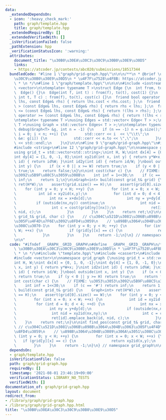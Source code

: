 ```yaml
---
data:
  _extendedDependsOn:
  - icon: ':heavy_check_mark:'
    path: graph/template.hpp
    title: graph/template.hpp
  _extendedRequiredBy: []
  _extendedVerifiedWith: []
  _isVerificationFailed: false
  _pathExtension: hpp
  _verificationStatusIcon: ':warning:'
  attributes:
    document_title: "\u30B0\u30EA\u30C3\u30C9\u30B0\u30E9\u30D5"
    links:
    - https://atcoder.jp/contests/abc020/submissions/18517344
  bundledCode: "#line 1 \"graph/grid-graph.hpp\"\n\n\n/**\n * @brief \u30B0\u30EA\u30C3\
    \u30C9\u30B0\u30E9\u30D5\n * \u4F7F\u7528\u4F8B: https://atcoder.jp/contests/abc020/submissions/18517344\n\
    \ * \n */\n#line 1 \"graph/template.hpp\"\n\n\n\n#include <iostream>\n#include\
    \ <vector>\n\ntemplate< typename T >\nstruct Edge {\n  int from, to;\n  T cost;\n\
    \  Edge() {}\n  Edge(int f, int t) : from(f), to(t), cost(1) {}\n  Edge(int f,\
    \ int t, T c) : from(f), to(t), cost(c) {}\n  friend bool operator < (const Edge&\
    \ lhs, const Edge& rhs) { return lhs.cost < rhs.cost; };\n  friend bool operator\
    \ > (const Edge& lhs, const Edge& rhs) { return rhs < lhs; };\n  friend bool operator\
    \ <= (const Edge& lhs, const Edge& rhs) { return !(lhs > rhs); };\n  friend bool\
    \ operator >= (const Edge& lhs, const Edge& rhs) { return !(lhs < rhs); };\n};\n\
    \ntemplate< typename T >\nusing Edges = std::vector< Edge< T > >;\ntemplate< typename\
    \ T >\nusing Graph = std::vector< Edges< T > >;\n\ntemplate< typename T >\nvoid\
    \ debug(Graph<T> &g, int n = -1) {\n    if (n == -1) n = g.size();\n    for (int\
    \ i = 0; i < n; ++i) {\n        std::cerr << i  << \"\\t\";\n        for (auto\
    \ &e: g[i]) {\n            std::cerr << e.to << \",\";\n        }\n        std::cerr\
    \ << std::endl;\n    }\n}\n\n\n#line 9 \"graph/grid-graph.hpp\"\n#include <cassert>\n\
    #include <string>\n#line 12 \"graph/grid-graph.hpp\"\n\nnamespace grid_graph {\n\
    using grid_t = std::vector<std::string>;\nint H, W;\nint dx[4] = {0, 1, 0, -1};\n\
    int dy[4] = {1, 0, -1, 0};\nint xy2id(int x, int y) { return y*W+x; }\nint id2x(int\
    \ id) { return id%W; }\nint id2y(int id) { return id/W; }\nbool outside(int x,\
    \ int y) {\n    if (x < 0 || x >= W) return true;\n    if (y < 0 || y >= H) return\
    \ true;\n    return false;\n}\n\nint cost(char c) {\n    // FIXME: \u3053\u3053\
    \u3092\u5B9F\u88C5\u3059\u308B\n    int inf = 1<<30;\n    if (c == '#') return\
    \ inf;\n    return 1;\n}\n\nGraph<int> build(const grid_t& grid) {\n    Graph<int>\
    \ ret(H*W);\n    assert(grid.size() == H);\n    assert(grid[0].size() == W);\n\
    \    for (int y = 0; y < H; ++y) {\n        for (int x = 0; x < W; ++x) {\n  \
    \          int id = xy2id(x,y);\n            for (int d = 0; d < 4; ++d) {\n \
    \               int nx = x+dx[d];\n                int ny = y+dy[d];\n       \
    \         if (outside(nx,ny)) continue;\n                int nid = xy2id(nx,ny);\n\
    \                int c = cost(grid[ny][nx]);\n                ret[id].emplace_back(id,\
    \ nid, c);\n            }\n        }\n    }\n    return ret;\n}\n\nint find_pos(const\
    \ grid_t& grid, char c) {\n    // c\u304C\u521D\u3081\u306B\u898B\u3064\u304B\u3063\
    \u305F\u4F4D\u7F6E\u3092\u8FD4\u3059\n    // \u898B\u3064\u304B\u3089\u306A\u3051\
    \u308C\u3070-1\n    for (int y = 0; y < H; ++y) {\n        for (int x = 0; x <\
    \ W; ++x) {\n            if (grid[y][x] == c) {\n                return xy2id(x,y);\n\
    \            }\n        }\n    }\n    return -1;\n}\n} // namespace grid_graph\n\
    \n\n"
  code: "#ifndef __GRAPH__GRID__GRAPH\n#define __GRAPH__GRID__GRAPH\n/**\n * @brief\
    \ \u30B0\u30EA\u30C3\u30C9\u30B0\u30E9\u30D5\n * \u4F7F\u7528\u4F8B: https://atcoder.jp/contests/abc020/submissions/18517344\n\
    \ * \n */\n#include \"template.hpp\"\n#include <cassert>\n#include <string>\n\
    #include <vector>\n\nnamespace grid_graph {\nusing grid_t = std::vector<std::string>;\n\
    int H, W;\nint dx[4] = {0, 1, 0, -1};\nint dy[4] = {1, 0, -1, 0};\nint xy2id(int\
    \ x, int y) { return y*W+x; }\nint id2x(int id) { return id%W; }\nint id2y(int\
    \ id) { return id/W; }\nbool outside(int x, int y) {\n    if (x < 0 || x >= W)\
    \ return true;\n    if (y < 0 || y >= H) return true;\n    return false;\n}\n\n\
    int cost(char c) {\n    // FIXME: \u3053\u3053\u3092\u5B9F\u88C5\u3059\u308B\n\
    \    int inf = 1<<30;\n    if (c == '#') return inf;\n    return 1;\n}\n\nGraph<int>\
    \ build(const grid_t& grid) {\n    Graph<int> ret(H*W);\n    assert(grid.size()\
    \ == H);\n    assert(grid[0].size() == W);\n    for (int y = 0; y < H; ++y) {\n\
    \        for (int x = 0; x < W; ++x) {\n            int id = xy2id(x,y);\n   \
    \         for (int d = 0; d < 4; ++d) {\n                int nx = x+dx[d];\n \
    \               int ny = y+dy[d];\n                if (outside(nx,ny)) continue;\n\
    \                int nid = xy2id(nx,ny);\n                int c = cost(grid[ny][nx]);\n\
    \                ret[id].emplace_back(id, nid, c);\n            }\n        }\n\
    \    }\n    return ret;\n}\n\nint find_pos(const grid_t& grid, char c) {\n   \
    \ // c\u304C\u521D\u3081\u306B\u898B\u3064\u304B\u3063\u305F\u4F4D\u7F6E\u3092\
    \u8FD4\u3059\n    // \u898B\u3064\u304B\u3089\u306A\u3051\u308C\u3070-1\n    for\
    \ (int y = 0; y < H; ++y) {\n        for (int x = 0; x < W; ++x) {\n         \
    \   if (grid[y][x] == c) {\n                return xy2id(x,y);\n            }\n\
    \        }\n    }\n    return -1;\n}\n} // namespace grid_graph\n\n#endif // __GRAPH__GRID__GRAPH"
  dependsOn:
  - graph/template.hpp
  isVerificationFile: false
  path: graph/grid-graph.hpp
  requiredBy: []
  timestamp: '2021-08-01 23:46:19+09:00'
  verificationStatus: LIBRARY_NO_TESTS
  verifiedWith: []
documentation_of: graph/grid-graph.hpp
layout: document
redirect_from:
- /library/graph/grid-graph.hpp
- /library/graph/grid-graph.hpp.html
title: "\u30B0\u30EA\u30C3\u30C9\u30B0\u30E9\u30D5"
---
```

